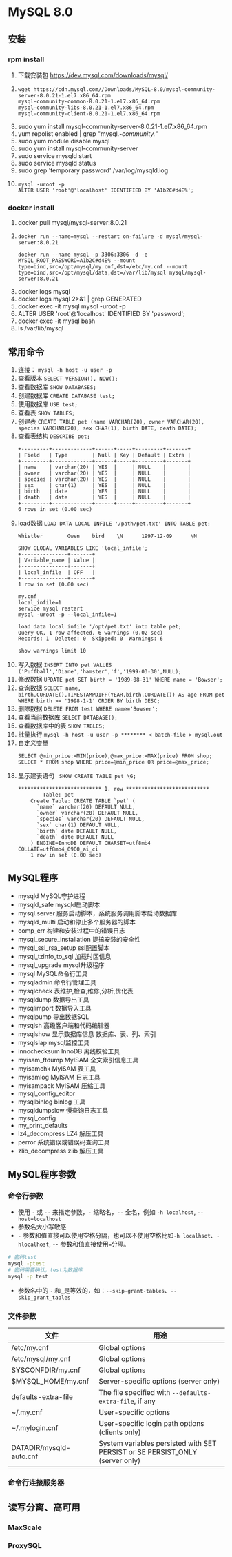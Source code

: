 # MySQL 8.0

## 安装
### rpm install
1. 下载安装包 https://dev.mysql.com/downloads/mysql/
2. ```
   wget https://cdn.mysql.com//Downloads/MySQL-8.0/mysql-community-server-8.0.21-1.el7.x86_64.rpm
   mysql-community-common-8.0.21-1.el7.x86_64.rpm
   mysql-community-libs-8.0.21-1.el7.x86_64.rpm
   mysql-community-client-8.0.21-1.el7.x86_64.rpm
   ```
3. sudo yum install mysql-community-server-8.0.21-1.el7.x86_64.rpm
4. yum repolist enabled | grep "mysql.*-community.*"
5. sudo yum module disable mysql
6. sudo yum install mysql-community-server
7. sudo service mysqld start
8. sudo service mysqld status
9. sudo grep 'temporary password' /var/log/mysqld.log
10. ```
    mysql -uroot -p
    ALTER USER 'root'@'localhost' IDENTIFIED BY 'A1b2C#d4E%';
    ```

### docker install
1. docker pull mysql/mysql-server:8.0.21
2. ```
   docker run --name=mysql --restart on-failure -d mysql/mysql-server:8.0.21
    ```
    ```
    docker run --name mysql -p 3306:3306 -d -e MYSQL_ROOT_PASSWORD=A1b2C#d4E% --mount type=bind,src=/opt/mysql/my.cnf,dst=/etc/my.cnf --mount type=bind,src=/opt/mysql/data,dst=/var/lib/mysql mysql/mysql-server:8.0.21
    ```
3. docker logs mysql
4. docker logs mysql 2>&1 | grep GENERATED
5. docker exec -it mysql mysql -uroot -p
6. ALTER USER 'root'@'localhost' IDENTIFIED BY 'password';
7. docker exec -it mysql bash
8. ls /var/lib/mysql

## 常用命令
1. 连接： ` mysql -h host -u user -p `
2. 查看版本 `SELECT VERSION(), NOW();`
3. 查看数据库 `SHOW DATABASES;`
4. 创建数据库 `CREATE DATABASE test;`
5. 使用数据库 `USE test;`
6. 查看表 `SHOW TABLES;`
7. 创建表 `CREATE TABLE pet (name VARCHAR(20), owner VARCHAR(20), species VARCHAR(20), sex CHAR(1), birth DATE, death DATE);`
8. 查看表结构 `DESCRIBE pet;`
    ```
    +---------+-------------+------+-----+---------+-------+
    | Field   | Type        | Null | Key | Default | Extra |
    +---------+-------------+------+-----+---------+-------+
    | name    | varchar(20) | YES  |     | NULL    |       |
    | owner   | varchar(20) | YES  |     | NULL    |       |
    | species | varchar(20) | YES  |     | NULL    |       |
    | sex     | char(1)     | YES  |     | NULL    |       |
    | birth   | date        | YES  |     | NULL    |       |
    | death   | date        | YES  |     | NULL    |       |
    +---------+-------------+------+-----+---------+-------+
    6 rows in set (0.00 sec)
    ```
9. load数据 `LOAD DATA LOCAL INFILE '/path/pet.txt' INTO TABLE pet;`
    ```
    Whistler        Gwen    bird    \N      1997-12-09      \N
    ```
    ```
    SHOW GLOBAL VARIABLES LIKE 'local_infile';
    +---------------+-------+
    | Variable_name | Value |
    +---------------+-------+
    | local_infile  | OFF   |
    +---------------+-------+
    1 row in set (0.00 sec)

    my.cnf 
    local_infile=1
    service mysql restart
    mysql -uroot -p --local_infile=1

    load data local infile '/opt/pet.txt' into table pet;   
    Query OK, 1 row affected, 6 warnings (0.02 sec)
    Records: 1  Deleted: 0  Skipped: 0  Warnings: 6

    show warnings limit 10
    ```
10. 写入数据 `INSERT INTO pet VALUES ('Puffball','Diane','hamster','f','1999-03-30',NULL);`
11. 修改数据 `UPDATE pet SET birth = '1989-08-31' WHERE name = 'Bowser';`
12. 查询数据 `SELECT name, birth,CURDATE(),TIMESTAMPDIFF(YEAR,birth,CURDATE()) AS age FROM pet WHERE birth >= '1998-1-1' ORDER BY birth DESC;`
13. 删除数据 `DELETE FROM test WHERE name='Bowser';`
14. 查看当前数据库 `SELECT DATABASE();`
15. 查看数据库中的表 `SHOW TABLES;`
16. 批量执行 `mysql -h host -u user -p ******** < batch-file > mysql.out`
17. 自定义变量
    ```
    SELECT @min_price:=MIN(price),@max_price:=MAX(price) FROM shop;
    SELECT * FROM shop WHERE price=@min_price OR price=@max_price;
    ```
18. 显示建表语句 ` SHOW CREATE TABLE pet \G;`
    ```
    *************************** 1. row ***************************
            Table: pet
        Create Table: CREATE TABLE `pet` (
          `name` varchar(20) DEFAULT NULL,
          `owner` varchar(20) DEFAULT NULL,
          `species` varchar(20) DEFAULT NULL,
          `sex` char(1) DEFAULT NULL,
          `birth` date DEFAULT NULL,
          `death` date DEFAULT NULL
        ) ENGINE=InnoDB DEFAULT CHARSET=utf8mb4 COLLATE=utf8mb4_0900_ai_ci
        1 row in set (0.00 sec)
    ```

## MySQL程序
- mysqld MySQL守护进程
- mysqld_safe mysqld启动脚本
- mysql.server 服务启动脚本，系统服务调用脚本启动数据库
- mysqld_multi 启动和停止多个服务器的脚本
- comp_err 构建和安装过程中的错误日志
- mysql_secure_installation 提搞安装的安全性
- mysql_ssl_rsa_setup ssl配置脚本
- mysql_tzinfo_to_sql 加载时区信息
- mysql_upgrade mysql升级程序
- mysql MySQL命令行工具
- mysqladmin 命令行管理工具
- mysqlcheck 表维护,检查,维修,分析,优化表
- mysqldump 数据导出工具
- mysqlimport 数据导入工具
- mysqlpump 导出数据SQL
- mysqlsh 高级客户端和代码编辑器
- mysqlshow 显示数据库信息 数据库、表、列、索引
- mysqlslap mysql监控工具
- innochecksum InnoDB 离线校验工具
- myisam_ftdump MyISAM 全文索引信息工具
- myisamchk MyISAM 表工具
- myisamlog MyISAM 日志工具
- myisampack MyISAM 压缩工具
- mysql_config_editor 
- mysqlbinlog binlog 工具
- mysqldumpslow 慢查询日志工具
- mysql_config 
- my_print_defaults 
- lz4_decompress LZ4 解压工具
- perror 系统错误或错误码查询工具
- zlib_decompress zlib 解压工具

## MySQL程序参数
### 命令行参数
- 使用 `-` 或 `--` 来指定参数，`-` 缩略名，`--` 全名，例如 `-h localhost`, `--host=localhost`
- 参数名大小写敏感
- `-` 参数和值直接可以使用空格分隔，也可以不使用空格比如`-h localhsot`、`-hlocalhost`, `--` 参数和值直接使用`=`分隔。
```bash
# 密码test
mysql -ptest  
# 密码需要确认，test为数据库
mysql -p test
```
- 参数名中的 `-` 和`_`是等效的，如：`--skip-grant-tables`、`--skip_grant_tables `

### 文件参数
|文件 | 用途|
|--  | --
|/etc/my.cnf	        |Global options|
|/etc/mysql/my.cnf	    |Global options|
|SYSCONFDIR/my.cnf	    |Global options|
|$MYSQL_HOME/my.cnf	    |Server-specific options (server only)|
|defaults-extra-file	|The file specified with `--defaults-extra-file`, if any|
|~/.my.cnf	            |User-specific options |
|~/.mylogin.cnf	        |User-specific login path options (clients only)|
|DATADIR/mysqld-auto.cnf	|System variables persisted with SET PERSIST or SE PERSIST_ONLY (server only)|


### 命令行连接服务器



## 读写分离、高可用
### MaxScale

### ProxySQL
